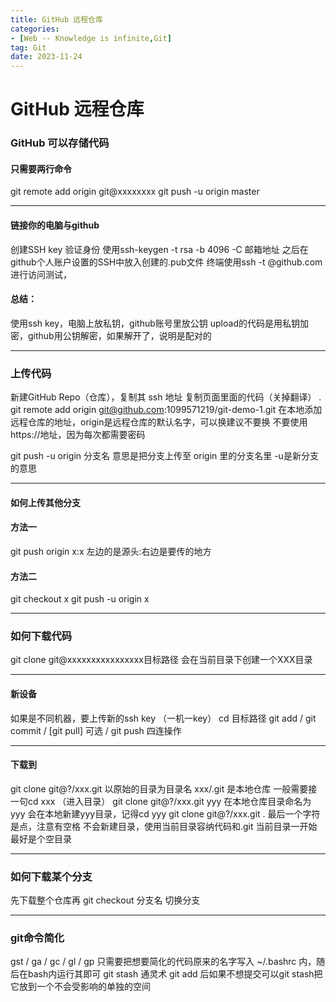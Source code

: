 ```yaml
---
title: GitHub 远程仓库
categories: 
- [Web -- Knowledge is infinite,Git]
tag: Git
date: 2023-11-24
---
```

# GitHub 远程仓库
### GitHub 可以存储代码
#### 只需要两行命令
git remote add origin git@xxxxxxxx
git push -u origin master

---

#### 链接你的电脑与github
创建SSH key 验证身份
使用ssh-keygen -t rsa -b 4096 -C 邮箱地址
之后在github个人账户设置的SSH中放入创建的.pub文件
终端使用ssh -t @github.com 进行访问测试，
#### 总结：
使用ssh key，电脑上放私钥，github账号里放公钥
upload的代码是用私钥加密，github用公钥解密，如果解开了，说明是配对的

---

### 上传代码
新建GitHub Repo（仓库），复制其 ssh 地址
复制页面里面的代码（关掉翻译）
.
git remote add origin git@github.com:1099571219/git-demo-1.git
在本地添加远程仓库的地址，origin是远程仓库的默认名字，可以换建议不要换
不要使用https://地址，因为每次都需要密码

git push -u origin 分支名 意思是把分支上传至 origin 里的分支名里
-u是新分支的意思

---

#### 如何上传其他分支
#### 方法一
git push origin x:x 左边的是源头:右边是要传的地方
#### 方法二
git checkout x
git push -u origin x

---

### 如何下载代码
git clone git@xxxxxxxxxxxxxxxx目标路径 会在当前目录下创建一个XXX目录

---

#### 新设备
如果是不同机器，要上传新的ssh key （一机一key）
cd 目标路径
git add / git  commit / [git pull] 可选 / git push 四连操作

---

#### 下载到
git clone git@?/xxx.git 以原始的目录为目录名
xxx/.git 是本地仓库
一般需要接一句cd xxx （进入目录）
git clone git@?/xxx.git yyy 在本地仓库目录命名为yyy
会在本地新建yyy目录，记得cd yyy
git clone git@?/xxx.git .
最后一个字符是点，注意有空格
不会新建目录，使用当前目录容纳代码和.git
当前目录一开始最好是个空目录

---

### 如何下载某个分支
先下载整个仓库再 git checkout 分支名 切换分支

---

### git命令简化
gst / ga / gc / gl / gp 
只需要把想要简化的代码原来的名字写入 ~/.bashrc 内，随后在bash内运行其即可
git stash 通灵术 git add 后如果不想提交可以git stash把它放到一个不会受影响的单独的空间



